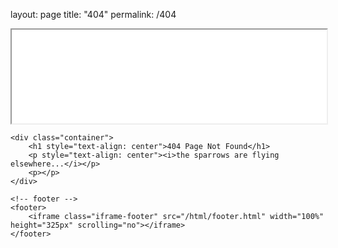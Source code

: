 layout: page
title: "404"
permalink: /404

<!DOCTYPE html>
<html>
    <!-- header -->
	<head>
        <title>404 Not Found | Sparrow Flight</title>
        <link rel="icon" type="image/png" href="/img/favicon.png">
        <link rel="stylesheet" type="text/css" href="/styles/global.css">
        <meta name="description" content="a bird may be known by its flight.">
        <meta name="viewport" content="width=device-width, initial-scale=1.0">
        <meta http-equiv='cache-control' content='no-cache, no-store, must-revalidate'>
        <meta http-equiv='expires' content='0'>
        <meta http-equiv='pragma' content='no-cache'>
        <iframe class="iframe-header" src="/html/header.html" width="100%" scrolling="no"></iframe>
    </head>

    <div class="container">
        <h1 style="text-align: center">404 Page Not Found</h1>
        <p style="text-align: center"><i>the sparrows are flying elsewhere...</i></p>
        <p></p>
    </div>

    <!-- footer -->
    <footer>
        <iframe class="iframe-footer" src="/html/footer.html" width="100%" height="325px" scrolling="no"></iframe>
    </footer>
</html>